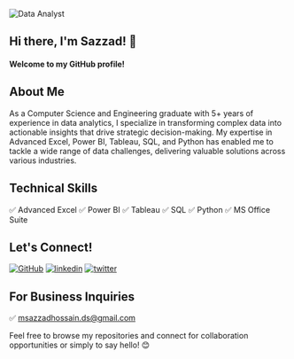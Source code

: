 ![Data Analyst](https://media.licdn.com/dms/image/v2/D5616AQHpXnyy1w185Q/profile-displaybackgroundimage-shrink_350_1400/profile-displaybackgroundimage-shrink_350_1400/0/1727962845049?e=1740614400&v=beta&t=73GqnvZ361Ai5fjNLJ9IOeQWZ4c71cmrW6-iIRvepV8)

## Hi there, I'm Sazzad! 👋

#### Welcome to my GitHub profile!

## About Me
As a Computer Science and Engineering graduate with 5+ years of experience in data analytics, I specialize in transforming complex data into actionable insights that drive strategic decision-making. My expertise in Advanced Excel, Power BI, Tableau, SQL, and Python has enabled me to tackle a wide range of data challenges, delivering valuable solutions across various industries.

## Technical Skills
✅ Advanced Excel
✅ Power BI
✅ Tableau
✅ SQL
✅ Python
✅ MS Office Suite 

## Let's Connect!
[![GitHub](https://img.shields.io/badge/github-000?style=for-the-badge&logo=github&logoColor=white)](https://github.com/msazzadhossain-ds)
[![linkedin](https://img.shields.io/badge/linkedin-0A66C2?style=for-the-badge&logo=linkedin&logoColor=white)](https://www.linkedin.com/in/msazzadhossain-ds/)
[![twitter](https://img.shields.io/badge/twitter-1DA1F2?style=for-the-badge&logo=twitter&logoColor=white)](https://twitter.com/)

## For Business Inquiries
✅ msazzadhossain.ds@gmail.com

Feel free to browse my repositories and connect for collaboration opportunities or simply to say hello! 😊

